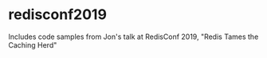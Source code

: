 # redisconf2019
Includes code samples from Jon's talk at RedisConf 2019, "Redis Tames the Caching Herd"
